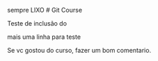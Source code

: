 sempre LIXO    # Git Course

Teste de inclusão do

mais uma linha para teste

Se vc gostou do curso, fazer um bom comentario.

